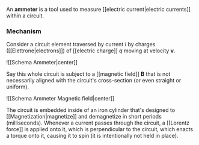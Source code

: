 An **ammeter** is a tool used to measure [[electric current|electric currents]] within a circuit.
### Mechanism
Consider a circuit element traversed by current $I$ by charges ([[Elettrone|electrons]]) of [[electric charge]] $q$ moving at velocity $\mathbf{v}$.

![[Schema Ammeter|center]]

Say this whole circuit is subject to a [[magnetic field]] $\mathbf{B}$ that is not necessarily aligned with the circuit's cross-section (or even straight or uniform).

![[Schema Ammeter Magnetic field|center]]

The circuit is embedded inside of an iron cylinder that's designed to [[Magnetization|magnetize]] and demagnetize in short periods (milliseconds). Whenever a current passes through the circuit, a [[Lorentz force]] is applied onto it, which is perpendicular to the circuit, which enacts a torque onto it, causing it to spin (it is intentionally not held in place).